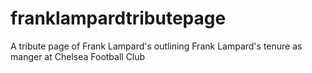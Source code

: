 # franklampardtributepage
A tribute page of Frank Lampard's outlining Frank Lampard's tenure as manger at Chelsea Football Club
